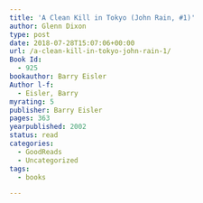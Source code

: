 ```yaml
---
title: 'A Clean Kill in Tokyo (John Rain, #1)'
author: Glenn Dixon
type: post
date: 2018-07-28T15:07:06+00:00
url: /a-clean-kill-in-tokyo-john-rain-1/
Book Id:
  - 925
bookauthor: Barry Eisler
Author l-f:
  - Eisler, Barry
myrating: 5
publisher: Barry Eisler
pages: 363
yearpublished: 2002
status: read
categories:
  - GoodReads
  - Uncategorized
tags:
  - books

---
```


